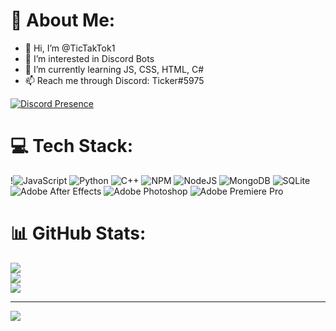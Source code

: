 # 💫 About Me:
- 👋 Hi, I’m @TicTakTok1
- 👀 I’m interested in Discord Bots
- 🌱 I’m currently learning JS, CSS, HTML, C#
- 📫 Reach me through Discord: Ticker#5975

[![Discord Presence](https://lanyard.cnrad.dev/api/470957190069616647)](https://discord.com/users/470957190069616647)
  
# 💻 Tech Stack:
!![JavaScript](https://img.shields.io/badge/javascript-%23323330.svg?style=for-the-badge&logo=javascript&logoColor=%23F7DF1E) ![Python](https://img.shields.io/badge/python-3670A0?style=for-the-badge&logo=python&logoColor=ffdd54) ![C++](https://img.shields.io/badge/c++-%2300599C.svg?style=for-the-badge&logo=c%2B%2B&logoColor=white) ![NPM](https://img.shields.io/badge/NPM-%23000000.svg?style=for-the-badge&logo=npm&logoColor=white) ![NodeJS](https://img.shields.io/badge/node.js-6DA55F?style=for-the-badge&logo=node.js&logoColor=white) ![MongoDB](https://img.shields.io/badge/MongoDB-%234ea94b.svg?style=for-the-badge&logo=mongodb&logoColor=white) ![SQLite](https://img.shields.io/badge/sqlite-%2307405e.svg?style=for-the-badge&logo=sqlite&logoColor=white) ![Adobe After Effects](https://img.shields.io/badge/Adobe%20After%20Effects-9999FF.svg?style=for-the-badge&logo=Adobe%20After%20Effects&logoColor=white) ![Adobe Photoshop](https://img.shields.io/badge/adobephotoshop-%2331A8FF.svg?style=for-the-badge&logo=adobephotoshop&logoColor=white) ![Adobe Premiere Pro](https://img.shields.io/badge/Adobe%20Premiere%20Pro-9999FF.svg?style=for-the-badge&logo=Adobe%20Premiere%20Pro&logoColor=white)
# 📊 GitHub Stats:
![](https://github-readme-stats.vercel.app/api?username=TicTakTok1&theme=dark&hide_border=false&include_all_commits=true&count_private=false)<br/>
![](https://github-readme-streak-stats.herokuapp.com/?user=TicTakTok1&theme=dark&hide_border=false)<br/>
![](https://github-readme-stats.vercel.app/api/top-langs/?username=TicTakTok1&theme=dark&hide_border=false&include_all_commits=true&count_private=false&layout=compact)


---
[![](https://visitcount.itsvg.in/api?id=TicTakTok1&icon=0&color=0)](https://visitcount.itsvg.in)


  
<!-- Proudly stolen from ShonDevelopment ( https://github.com/ShonDevelopment ) -->
